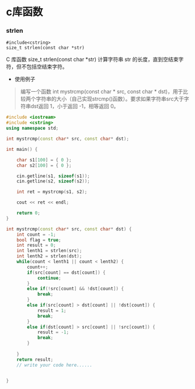 # c库函数

### strlen

```
#include<cstring>
size_t strlen(const char *str)
```

C 库函数 size\_t strlen(const char \*str) 计算字符串 str 的长度，直到空结束字符，但不包括空结束字符。

* 使用例子

> 编写一个函数 int mystrcmp(const char \* src, const char \* dst)，用于比较两个字符串的大小（自己实现strcmp()函数）。要求如果字符串src大于字符串dst返回 1，小于返回 -1，相等返回 0。

```cpp
#include <iostream>
#include <cstring>
using namespace std;

int mystrcmp(const char* src, const char* dst);

int main() {

    char s1[100] = { 0 };
    char s2[100] = { 0 };

    cin.getline(s1, sizeof(s1));
    cin.getline(s2, sizeof(s2));

    int ret = mystrcmp(s1, s2);

    cout << ret << endl;

    return 0;
}

int mystrcmp(const char* src, const char* dst) {
    int count = -1;
    bool flag = true;
    int result = 0;
    int lenth1 = strlen(src);
    int lenth2 = strlen(dst);
    while(count < lenth1 || count < lenth2) {
        count++;
        if(src[count] == dst[count]) {
            continue;
        }
        else if(!src[count] && !dst[count]) {
            break;
        }
        else if(src[count] > dst[count] || !dst[count]) { 
            result = 1;
            break;
        }
        else if(dst[count] > src[count] || !src[count]) {
            result = -1;
            break;
        }
        
    }
    return result;
    // write your code here......
    

}
```

